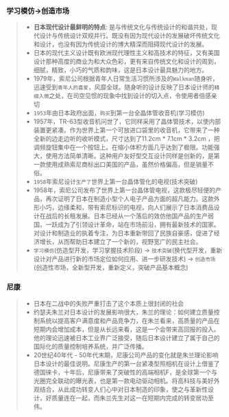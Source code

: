 ### 学习模仿->创造市场
> - **日本现代设计最鲜明的特点**:  是与传统文化与传统设计的和谐共处，现代设计与传统设计双规并行。既没有因为现代设计的发展破坏传统文化和设计，也没有因为传统设计的博大精深而阻碍现代设计的发展。
> - 日本的现代主义设计既有欧洲现代理性主义和高技术的特征，又有美国设计那种高度的商业为和大众色彩，更有来自传统文化和设计的周到，细腻，精致，小巧的气质和韵味，这是日本设计最具魅力的地方。
> - 1979年，索尼公司根据青年人日常生活习惯所涉及的`Walkman`随身听，迅速受到`青年人的喜爱`，风靡全球。随身听的设计反映了日本设计师的`精细入微`之处，在司空见惯的现象中找到设计的切入点，令使用者倍感亲切
> - `1953`年由日本政府出面，`购买`到第一台全晶体管收音机(学习模仿)
> - 1957年，TR-63型收音机问世了，它同样采用了晶体管技术，以使内部装置更紧凑。作为世界上第一个可放进口袋里的收音机，它带来了一种全新的边走边听的收听模式，尺寸达到了11.2cm * 7.1cm * 3.2cm ，把调频旋钮集中在一个按钮上。在缩小体积方面几乎达到了极限。功能强大，使用方法简单清晰。这种用户友好型交互设计同样是创新的，是第一款使用成熟索尼商标出口美国的产品，虽然价格偏高，但是销量不俗。
> - `1958`年索尼设计`生产了`世界上第一台晶体管化的电视(技术突破)
> - 1958年，索尼公司发布了世界上第一台晶体管电视，这款极尽轻便的产品，再次证明了日本在制造小型个人电子产品方面的超凡能力。这款外形小巧，边缘柔和，带有索尼标识的电视，向人们展示了日本消费品设计在战后的长租发展。日本已经从一个落后的效仿他国产品的生产弱国，一跃成为了引领设计革命，站在市场前沿，拥有最新技术的国家。对设计和制造业的执着专注，为日本重新带回了民族自豪感，促进了经济增长，从而帮助日本建立了一个新的，视野宽广的民主社会。
> - `学习模仿`(仿造型开发，学习掌握技术阶段) -> `技术突破`(换代型开发，重新设计对产品进行新的市场定位如何应用、进一步研发技术) -> `创造市场`(创造性市场，全新型开发，重新定义，突破产品基本概念)

### 尼康
> - 日本在二战中的失败严重打击了这个本质上很封闭的社会
> - 约瑟夫朱兰对日本设计的发展影响很大，朱兰的理论：如何建立质量控制系统以提高客户满意度和产品竞争力，在朱兰看来，高质量的产品在短期内会增加成本，但是从长远来看，这是一个会带来高回报的投入。他的理论迅速被日本工业界广泛接受，随后日本设计建立了属于自己的国际化的质量控制培养系统，并广泛传播。
> - 20世纪40年代 - 50年代末期，尼康公司产品的变化就是朱兰理论影响日本设计的最佳说明。尼康生产的第一台紧凑型照相机在设计上借鉴了德国徕卡，十年后，尼康带来了突破性的高端相机F，是全球第一个与光圈完全联动的曝光表，也是第一款电动驱动相机。将高科技与美好外观结合，从此成功转变人们心中对日本制造的印象，使之与革新性设计，好质量连在一起，而朱兰先生对这一在短期内完成的转变居功至伟。
